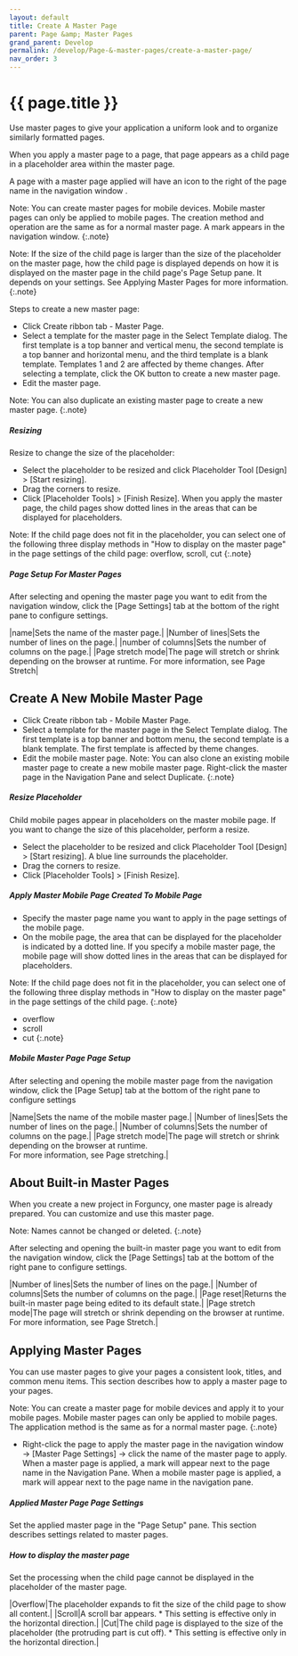 ```yaml
---
layout: default
title: Create A Master Page
parent: Page &amp; Master Pages
grand_parent: Develop
permalink: /develop/Page-&-master-pages/create-a-master-page/
nav_order: 3
---
```


# {{ page.title }}

Use master pages to give your application a uniform look and to organize similarly formatted pages. 

When you apply a master page to a page, that page appears as a child page in a placeholder area within the master page.

A page with a master page applied will have an icon to the right of the page name in the navigation window .

Note: You can create master pages for mobile devices. Mobile master pages can only be applied to mobile pages. The creation method and operation are the same as for a normal master page. A mark appears in the navigation window.
{:.note}

Note: If the size of the child page is larger than the size of the placeholder on the master page, how the child page is displayed depends on how it is displayed on the master page in the child page's Page Setup pane. It depends on your settings. See Applying Master Pages for more information.
{:.note}

Steps to create a new master page:
- Click Create ribbon tab - Master Page.
- Select a template for the master page in the Select Template dialog. The first template is a top banner and vertical menu, the second template is a top banner and horizontal menu, and the third template is a blank template. Templates 1 and 2 are affected by theme changes. After selecting a template, click the OK button to create a new master page.
- Edit the master page.

Note: You can also duplicate an existing master page to create a new master page.
{:.note}

##### Resizing
Resize to change the size of the placeholder:
- Select the placeholder to be resized and click Placeholder Tool [Design] > [Start resizing].
- Drag the corners to resize.
- Click [Placeholder Tools] > [Finish Resize]. When you apply the master page, the child pages show dotted lines in the areas that can be displayed for placeholders.

Note: If the child page does not fit in the placeholder, you can select one of the following three display methods in "How to display on the master page" in the page settings of the child page: overflow, scroll, cut
{:.note}

##### Page Setup For Master Pages
After selecting and opening the master page you want to edit from the navigation window, click the [Page Settings] tab at the bottom of the right pane to configure settings.

|name|Sets the name of the master page.|
|Number of lines|Sets the number of lines on the page.|
|number of columns|Sets the number of columns on the page.|
|Page stretch mode|The page will stretch or shrink depending on the browser at runtime. For more information, see Page Stretch|

## Create A New Mobile Master Page
- Click Create ribbon tab - Mobile Master Page.
- Select a template for the master page in the Select Template dialog. The first template is a top banner and bottom menu, the second template is a blank template. The first template is affected by theme changes.
- Edit the mobile master page.
    Note: You can also clone an existing mobile master page to create a new mobile master page.
    Right-click the master page in the Navigation Pane and select Duplicate.
    {:.note}

##### Resize Placeholder
Child mobile pages appear in placeholders on the master mobile page.
If you want to change the size of this placeholder, perform a resize.
- Select the placeholder to be resized and click Placeholder Tool [Design] > [Start resizing]. A blue line surrounds the placeholder.
- Drag the corners to resize.
- Click [Placeholder Tools] > [Finish Resize].

##### Apply Master Mobile Page Created To Mobile Page
- Specify the master page name you want to apply in the page settings of the mobile page.
- On the mobile page, the area that can be displayed for the placeholder is indicated by a dotted line. If you specify a mobile master page, the mobile page will show dotted lines in the areas that can be displayed for placeholders.

Note: If the child page does not fit in the placeholder, you can select one of the following three display methods in "How to display on the master page" in the page settings of the child page.
{:.note}
- overflow
- scroll
- cut
{:.note}

##### Mobile Master Page Page Setup
After selecting and opening the mobile master page from the navigation window, click the [Page Setup] tab at the bottom of the right pane to configure settings

|Name|Sets the name of the mobile master page.|
|Number of lines|Sets the number of lines on the page.|
|Number of columns|Sets the number of columns on the page.|
|Page stretch mode|The page will stretch or shrink depending on the browser at runtime. <br/>For more information, see Page stretching.|

## About Built-in Master Pages
When you create a new project in Forguncy, one master page is already prepared.
You can customize and use this master page.

Note: Names cannot be changed or deleted.
{:.note}

After selecting and opening the built-in master page you want to edit from the navigation window, click the [Page Settings] tab at the bottom of the right pane to configure settings.

|Number of lines|Sets the number of lines on the page.|
|Number of columns|Sets the number of columns on the page.|
|Page reset|Returns the built-in master page being edited to its default state.|
|Page stretch mode|The page will stretch or shrink depending on the browser at runtime.
For more information, see Page Stretch.|

## Applying Master Pages
You can use master pages to give your pages a consistent look, titles, and common menu items.
This section describes how to apply a master page to your pages.

Note: You can create a master page for mobile devices and apply it to your mobile pages. Mobile master pages can only be applied to mobile pages. The application method is the same as for a normal master page.
{:.note}

- Right-click the page to apply the master page in the navigation window → [Master Page Settings] → click the name of the master page to apply. When a master page is applied, a mark will appear next to the page name in the Navigation Pane. When a mobile master page is applied, a mark will appear next to the page name in the navigation pane.

##### Applied Master Page Page Settings
Set the applied master page in the "Page Setup" pane.
This section describes settings related to master pages.

##### How to display the master page
Set the processing when the child page cannot be displayed in the placeholder of the master page.

|Overflow|The placeholder expands to fit the size of the child page to show all content.|
|Scroll|A scroll bar appears. * This setting is effective only in the horizontal direction.|
|Cut|The child page is displayed to the size of the placeholder (the protruding part is cut off). * This setting is effective only in the horizontal direction.|



